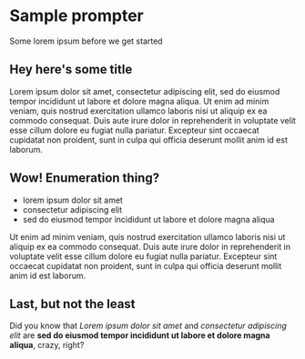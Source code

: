 # Sample prompter

Some lorem ipsum before we get started

## Hey here's some title

Lorem ipsum dolor sit amet, consectetur adipiscing elit, sed do eiusmod tempor incididunt ut labore et dolore magna aliqua. Ut enim ad minim veniam, quis nostrud exercitation ullamco laboris nisi ut aliquip ex ea commodo consequat. Duis aute irure dolor in reprehenderit in voluptate velit esse cillum dolore eu fugiat nulla pariatur. Excepteur sint occaecat cupidatat non proident, sunt in culpa qui officia deserunt mollit anim id est laborum.

## Wow! Enumeration thing?

* lorem ipsum dolor sit amet
* consectetur adipiscing elit
* sed do eiusmod tempor incididunt ut labore et dolore magna aliqua

Ut enim ad minim veniam, quis nostrud exercitation ullamco laboris nisi ut aliquip ex ea commodo consequat. Duis aute irure dolor in reprehenderit in voluptate velit esse cillum dolore eu fugiat nulla pariatur. Excepteur sint occaecat cupidatat non proident, sunt in culpa qui officia deserunt mollit anim id est laborum.

## Last, but not the least

Did you know that _Lorem ipsum dolor sit amet_ and _consectetur adipiscing elit_ are __sed do eiusmod tempor incididunt ut labore et dolore magna aliqua__, crazy, right?